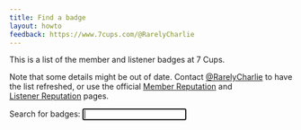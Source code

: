 ```yaml
---
title: Find a badge
layout: howto
feedback: https://www.7cups.com/@RarelyCharlie
---
```

<style>{% include badgemap.css %}</style>
<script src="https://code.jquery.com/jquery-3.5.0.min.js" crossorigin="anonymous"></script>
<script>{% include badgedata.js %}</script>
<script>{% include badgemap.js %}</script>

This is a list of the member and listener badges at 7 Cups.

Note that some details might be out of date. Contact [@RarelyCharlie](https://www.7cups.com/@RarelyCharlie) to have the list refreshed, or use the official [Member Reputation](https://www.7cups.com/about/memberReputation.php) and [Listener&nbsp;Reputation](https://www.7cups.com/about/faqBadgesCheers.php) pages.

<p><label for="search">Search for badges: <input id="search" autofocus></label></p>
<table><tbody id="results"></tbody></table>
<table><tbody id="map"></tbody></table>
